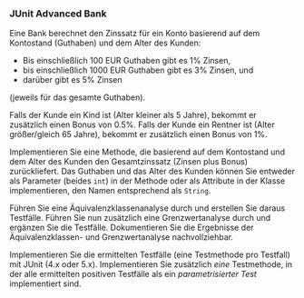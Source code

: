 ### JUnit Advanced Bank

Eine Bank berechnet den Zinssatz für ein Konto basierend auf dem Kontostand (Guthaben) und dem Alter des Kunden:

- Bis einschließlich 100 EUR Guthaben gibt es 1% Zinsen,
- bis einschließlich 1000 EUR Guthaben gibt es 3% Zinsen, und
- darüber gibt es 5% Zinsen

(jeweils für das gesamte Guthaben).

Falls der Kunde ein Kind ist (Alter kleiner als 5 Jahre), bekommt er zusätzlich einen Bonus von 0.5%. Falls der Kunde
ein Rentner ist (Alter größer/gleich 65 Jahre), bekommt er zusätzlich einen Bonus von 1%.

Implementieren Sie eine Methode, die basierend auf dem Kontostand und dem Alter des Kunden den Gesamtzinssatz
(Zinsen plus Bonus) zurückliefert. Das Guthaben und das Alter des Kunden können Sie entweder als Parameter
(beides `int`) in der Methode oder als Attribute in der Klasse implementieren, den Namen entsprechend als `String`.

Führen Sie eine Äquivalenzklassenanalyse durch und erstellen Sie daraus Testfälle. Führen Sie nun zusätzlich eine
Grenzwertanalyse durch und ergänzen Sie die Testfälle. Dokumentieren Sie die Ergebnisse der Äquivalenzklassen- und
Grenzwertanalyse nachvollziehbar.

Implementieren Sie die ermittelten Testfälle (eine Testmethode pro Testfall) mit JUnit (4.x oder 5.x). Implementieren
Sie zusätzlich *eine* Testmethode, in der alle ermittelten positiven Testfälle als ein *parametrisierter Test*
implementiert sind.
